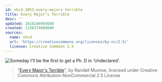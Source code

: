 ```yaml
---
id: xkcd.1052-every-majors-terrible
title: Every Major's Terrible
desc: ''
updated: 1616186984688
created: 1336374000000
sources:
  name: xkcd
  url: 'https://creativecommons.org/licenses/by-nc/2.5/'
  license: Creative Commons 2.5
---
```

![Someday I'll be the first to get a Ph. D in 'Undeclared'.](https://imgs.xkcd.com/comics/every_majors_terrible.png)
> "[Every Major's Terrible](https://xkcd.com/1052/)", by Randall Munroe, licensed under Creative Commons Attribution-NonCommercial 2.5 License
